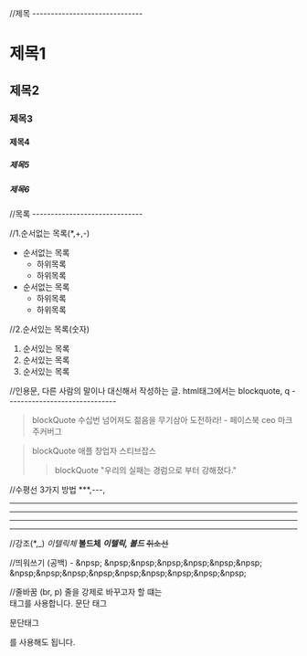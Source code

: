 //제목 ------------------------------
# 제목1
## 제목2
### 제목3
#### 제목4
##### 제목5
##### 제목6

//목록 ------------------------------

//1.순서없는 목록(*,+,-)
* 순서없는 목록
  + 하위목록
  + 하위목록
* 순서없는 목록
  + 하위목록
  + 하위목록

//2.순서있는 목록(숫자)
1. 순서있는 목록
2. 순서있는 목록
3. 순서있는 목록

//인용문, 다른 사람의 말이나 대신해서 작성하는 글. html태그에서는 blockquote, q ------------------------------
> blockQuote 수십번 넘어져도 젊음을 무기삼아 도전하라! - 페이스북 ceo 마크 주커버그

> blockQuote 애플 창업자 스티브잡스 
>> blockQuote "우리의 실패는 경럼으로 부터 강해졌다."

//수평선 3가지 방법 ***,---, <hr />
***
----
<hr />

//강조(*,_)
*이텔릭체*
**볼드체**
***이텔릭, 볼드***
~~취소선~~

//띄워쓰기 (공백) - &npsp;
&npsp;&npsp;&npsp;&npsp;&npsp;&npsp;
&npsp;&npsp;&npsp;&npsp;&npsp;&npsp;&npsp;&npsp;&npsp;

//줄바꿈 (br, p)
줄을 강제로 바꾸고자 할 떄는 <br>태그를 사용합니다.
문단 태그 <p>문단태그</p>를 사용해도 됩니다.



